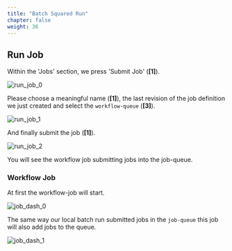 ```yaml
---
title: "Batch Squared Run"
chapter: false
weight: 36
---
```


## Run Job

Within the 'Jobs' section, we press 'Submit Job' (**[1]**).

![run_job_0](/images/nextflow-on-aws-batch/nextflow202/run_job_0.png)

Please choose a meaningful name (**[1]**), the last revision of the job definition we just created and select the `workflow-queue` (**[3]**).

![run_job_1](/images/nextflow-on-aws-batch/nextflow202/run_job_1.png)

And finally submit the job (**[1]**).

![run_job_2](/images/nextflow-on-aws-batch/nextflow202/run_job_2.png)

You will see the workflow job submitting jobs into the job-queue.

### Workflow Job

At first the workflow-job will start.

![job_dash_0](/images/nextflow-on-aws-batch/nextflow202/job_dash_0.png)

The same way our local batch run submitted jobs in the `job-queue` this job will also add jobs to the queue.

![job_dash_1](/images/nextflow-on-aws-batch/nextflow202/job_dash_1.png)
